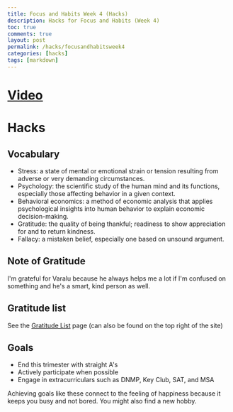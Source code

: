 ```yaml
---
title: Focus and Habits Week 4 (Hacks)
description: Hacks for Focus and Habits (Week 4) 
toc: true
comments: true
layout: post
permalink: /hacks/focusandhabitsweek4
categories: [hacks]
tags: [markdown]
---
```


# [Video](https://youtu.be/ZizdB0TgAVM)

# Hacks
## Vocabulary
- Stress: a state of mental or emotional strain or tension resulting from adverse or very demanding circumstances.
- Psychology: the scientific study of the human mind and its functions, especially those affecting behavior in a given context.
- Behavioral economics: a method of economic analysis that applies psychological insights into human behavior to explain economic decision-making.
- Gratitude: the quality of being thankful; readiness to show appreciation for and to return kindness.
- Fallacy: a mistaken belief, especially one based on unsound argument.


## Note of Gratitude
I'm grateful for Varalu because he always helps me a lot if I'm confused on something and he's a smart, kind person as well.

## Gratitude list
See the [Gratitude List](https://azeem-khan1.github.io/fastpages-project/gratitudelist/) page (can also be found on the top right of the site)

## Goals
- End this trimester with straight A's
- Actively participate when possible
- Engage in extracurriculars such as DNMP, Key Club, SAT, and MSA

Achieving goals like these connect to the feeling of happiness because it keeps you busy and not bored. You might also find a new hobby.